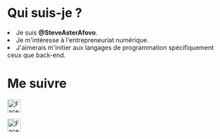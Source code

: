 <h1> Qui suis-je ? </h1

- Je suis <strong>@SteveAsterAfovo</strong>.
- Je m'intéresse à l'entrepreneuriat numérique.
- J'aimerais m'initier aux langages de programmation spécifiquement ceux que back-end.


<h1>Me suivre</h1>

<a href="https://facebook.com/SteveAsterAfovo.1"><img src="https://www.unipile.com/wp-content/uploads/2022/06/logo-facebook-noir.png" title="Steve Aster Afovo" alt="Facebook" height="30" width="30"></a>

<a href="https://Instagram.com/SteveAsterAfovo"><img src="https://cdn-icons-png.flaticon.com/512/87/87390.png" title="Steve Aster Afovo" alt="Facebook" height="30" width="30"></a>
